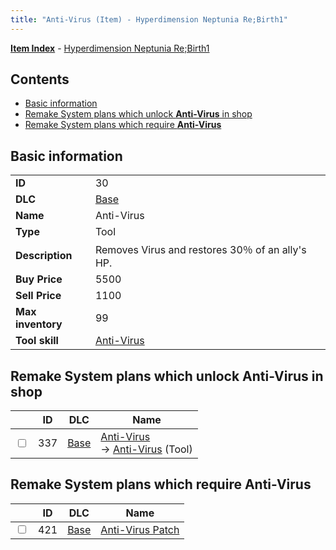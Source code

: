 ```yaml
---
title: "Anti-Virus (Item) - Hyperdimension Neptunia Re;Birth1"
---
```


[**Item Index**](/neptunia/rb1/item/index.html) - [Hyperdimension Neptunia Re;Birth1](/neptunia/rb1)

## Contents

- [Basic information](#basic-information)
- [Remake System plans which unlock **Anti-Virus** in shop](#remake-system-plans-which-unlock-anti-virus-in-shop)
- [Remake System plans which require **Anti-Virus**](#remake-system-plans-which-require-anti-virus)

## Basic information

|   |   |
| -- | -- |
| **ID** | 30 |
| **DLC** | [Base](/neptunia/rb1/dlc/1-base.html) |
| **Name** | Anti-Virus |
| **Type** | Tool |
| **Description** | Removes Virus and restores 30％ of an ally's HP. |
| **Buy Price** | 5500 |
| **Sell Price** | 1100 |
| **Max inventory** | 99 |
| **Tool skill** | [Anti-Virus](/neptunia/rb1/skill/1-10030-anti-virus.html) |


## Remake System plans which unlock **Anti-Virus** in shop

|    | ID | DLC | Name |
| -- | -- | --- | ---- |
| <input type="checkbox" id="rb1-remake-1-337" class="trackbox" /> | 337 | [Base](/neptunia/rb1/dlc/1-base.html) | [Anti-Virus](/neptunia/rb1/remake/1-337-anti-virus.html)<br /> → [Anti-Virus](/neptunia/rb1/item/1-30-anti-virus.html) (Tool) |


## Remake System plans which require **Anti-Virus**

|    | ID | DLC | Name |
| -- | -- | --- | ---- |
| <input type="checkbox" id="rb1-quest-1-421" class="trackbox" /> | 421 | [Base](/neptunia/rb1/dlc/1-base.html) | [Anti-Virus Patch](/neptunia/rb1/quest/1-421-anti-virus-patch.html) |
